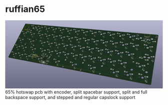 # ruffian65
![](ruffian65.png)
65% hotswap pcb with encoder, split spacebar support, split and full backspace support, and stepped and regular capslock support

